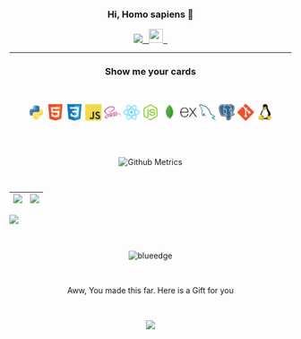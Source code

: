 <h3 align="center">Hi, Homo sapiens 👋</h3>

<p align="center">
 <a target="_blank" href=https://github.com/Eptiiix>
  <img src=https://img.shields.io/github/followers/eptiiix?label=Folgen&style=social />
  &nbsp;
</a>

<a target="_blank" href=https://twitter.com/eptiiix>
  <img height="25" width="25" src="https://abs.twimg.com/favicons/twitter.ico" />
  &nbsp;
</a>

</p>

<hr>
<h3 align="center">Show me your cards</h3>
<br>

<p align="center">
<img src=https://raw.githubusercontent.com/devicons/devicon/master/icons/python/python-original.svg alt=python width="30" height="30"/>
<img src=https://raw.githubusercontent.com/devicons/devicon/master/icons/html5/html5-original.svg alt=html5 width="30" height="30"/>
<img src=https://raw.githubusercontent.com/devicons/devicon/master/icons/css3/css3-original.svg alt=css3 width="30" height="30"/>
<img src=https://raw.githubusercontent.com/devicons/devicon/master/icons/javascript/javascript-original.svg alt=javascript width="30" height="30"/>
<img src=https://raw.githubusercontent.com/devicons/devicon/master/icons/sass/sass-original.svg alt=sass width="30" height="30"/>
<img src=https://raw.githubusercontent.com/devicons/devicon/master/icons/react/react-original.svg alt=react width="30" height="30"/>
<img src=https://raw.githubusercontent.com/devicons/devicon/master/icons/nodejs/nodejs-original.svg alt=nodejs width="30" height="30"/>
<img src=https://raw.githubusercontent.com/devicons/devicon/master/icons/mongodb/mongodb-original.svg alt=mongodb width="30" height="30"/>
<img src=https://raw.githubusercontent.com/devicons/devicon/master/icons/express/express-original.svg alt=express width="30" height="30"/>
<img src=https://raw.githubusercontent.com/devicons/devicon/master/icons/mysql/mysql-original.svg alt=express width="30" height="30"/>
<img src=https://raw.githubusercontent.com/devicons/devicon/master/icons/postgresql/postgresql-original.svg alt=express width="30" height="30"/>
<img src=https://raw.githubusercontent.com/devicons/devicon/master/icons/git/git-original.svg alt=git width="30" height="30"/>
<img src=https://raw.githubusercontent.com/devicons/devicon/master/icons/linux/linux-original.svg alt=linux width="30" height="30"/>
</p>

<br><br>

<p align="center">

<img width="500" src="https://metrics.lecoq.io/Eptiiix" alt="Github Metrics">
  
<br>

</p>

<br>

|![](https://github-readme-stats.vercel.app/api?username=Eptiiix&&show_icons=true&title_color=ffffff&icon_color=bb2acf&text_color=daf7dc&bg_color=151515)|![](https://github-readme-stats.vercel.app/api/top-langs/?username=Eptiiix&layout=compact&theme=tokyonight&langs_count=10)|
|-|-|

![](https://activity-graph.herokuapp.com/graph?username=blueedgetechno&theme=redical)

<br>
<p align="center"><p align="center"> <img src="https://komarev.com/ghpvc/?username=blueedgetechno" alt="blueedge"/> </p>  </p>
<br>
<p align="center">
    Aww, You made this far. Here is a Gift for you
</p>
<br>
<p align="center">
    <img width="500"
        src="https://github-readme-quotes.herokuapp.com/quote?theme=onedark&animation=default&layout=default"
    />
</p>
